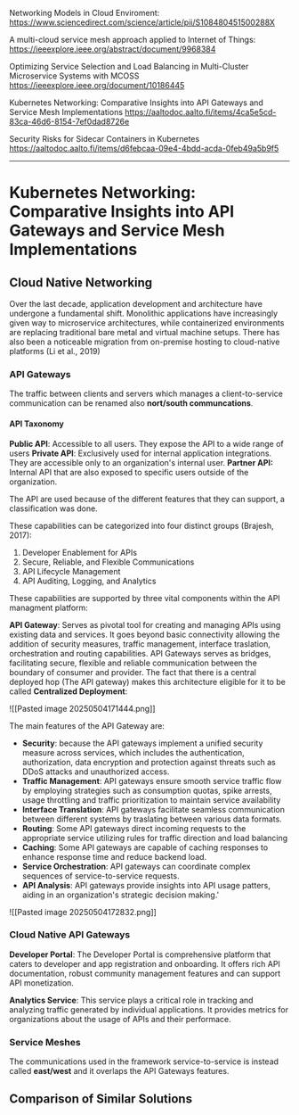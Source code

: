 
Networking Models in Cloud Enviroment:
https://www.sciencedirect.com/science/article/pii/S108480451500288X

A multi-cloud service mesh approach applied to Internet of Things:
https://ieeexplore.ieee.org/abstract/document/9968384

Optimizing Service Selection and Load Balancing in Multi-Cluster Microservice Systems with MCOSS
https://ieeexplore.ieee.org/document/10186445

Kubernetes Networking: Comparative Insights into API Gateways and Service Mesh Implementations
https://aaltodoc.aalto.fi/items/4ca5e5cd-83ca-46d6-8154-7ef0dad8726e

Security Risks for Sidecar Containers in Kubernetes
https://aaltodoc.aalto.fi/items/d6febcaa-09e4-4bdd-acda-0feb49a5b9f5


****
# Kubernetes Networking: Comparative Insights into API Gateways and Service Mesh Implementations

## Cloud Native Networking
Over the last decade, application development and architecture have undergone a fundamental shift. Monolithic applications have increasingly given way to microservice architectures, while containerized environments are replacing traditional bare metal and virtual machine setups. There has also been a noticeable migration from on-premise hosting to cloud-native platforms (Li et al., 2019)

### API Gateways
The traffic between clients and servers which manages a client-to-service communication can be renamed also **nort/south communcations**. 

#### API Taxonomy

**Public API**: Accessible to all users. They expose the API to a wide range of users
**Private API**: Exclusively used for internal application integrations. They are accessible only to an organization's internal user.
**Partner API:** Internal API that are also exposed to specific users outside of the organization. 

The API are used because of the different features that they can support, a classification was done.

These capabilities can be categorized into four distinct groups (Brajesh, 2017):
1. Developer Enablement for APIs
2. Secure, Reliable, and Flexible Communications
3. API Lifecycle Management
4. API Auditing, Logging, and Analytics

These capabilities are supported by three vital components within the API managment platform:

 **API Gateway**: Serves as pivotal tool for creating and managing APIs using existing data and services. It goes beyond basic connectivity allowing the addition of security measures, traffic management, interface traslation, orchestration and routing capabilities. API Gateways serves as bridges, facilitating secure, flexible and reliable communication between the boundary of consumer and provider. The fact that there is a central deployed hop (The API gateway) makes this architecture eligible for it to be called **Centralized Deployment**:
 
 ![[Pasted image 20250504171444.png]]

The main features of the API Gateway are:
- **Security**: because the API gateways implement a unified security measure across services, which includes the authentication, authorization, data encryption and protection against threats such as DDoS attacks and unauthorized access.
- **Traffic Management**: API gateways ensure smooth service traffic flow by employing strategies such as consumption quotas, spike arrests, usage throttling and traffic prioritization to maintain service availability
- **Interface Translation**: API gateways facilitate seamless communication between different systems by traslating between various data formats.
- **Routing**: Some API gateways direct incoming requests to the appropriate service utilizing rules for traffic direction and load balancing
- **Caching**: Some API gateways are capable of caching responses to enhance response time and reduce backend load.
- **Service Orchestration**: API gateways can coordinate complex sequences of service-to-service requests.
- **API Analysis**: API gateways provide insights into API usage patters, aiding in an organization's strategic decision making.'

![[Pasted image 20250504172832.png]]

### Cloud Native API Gateways

**Developer Portal**: The Developer Portal is comprehensive platform that caters to developer and app registration and onboarding. It offers rich API documentation, robust community management features and can support API monetization.


**Analytics Service**: This service plays a critical role in tracking and analyzing traffic generated by individual applications. It provides metrics for organizations about the usage of APIs and their performace.




### Service Meshes
The communications used in the framework service-to-service is instead called **east/west** and it overlaps the API Gateways features.



## Comparison of Similar Solutions

